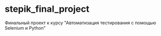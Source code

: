 # stepik_final_project
Финальный проект к курсу "Автоматизация тестирования с помощью Selenium и Python"
